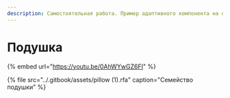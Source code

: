 ```yaml
---
description: Самостоятельная работа. Пример адаптивного компонента на основе образца
---
```


# Подушка

{% embed url="https://youtu.be/0AhWYwGZ6FI" %}

{% file src="../.gitbook/assets/pillow \(1\).rfa" caption="Семейство подушки" %}

